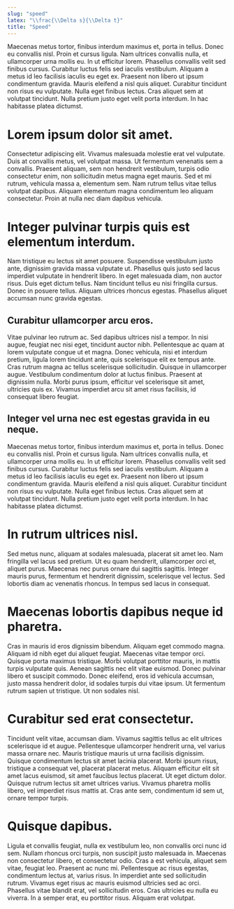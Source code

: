 ```yaml
---
slug: "speed"
latex: "\\frac{\\Delta s}{\\Delta t}"
title: "Speed"
---
```


Maecenas metus tortor, finibus interdum maximus et, porta in
tellus. Donec eu convallis nisl. Proin et cursus ligula. Nam ultrices convallis nulla, et ullamcorper urna mollis eu. In
ut efficitur lorem. Phasellus convallis velit sed finibus cursus. Curabitur luctus felis sed iaculis vestibulum. Aliquam
a metus id leo facilisis iaculis eu eget ex. Praesent non libero ut ipsum condimentum gravida. Mauris eleifend a nisl
quis aliquet. Curabitur tincidunt non risus eu vulputate. Nulla eget finibus lectus. Cras aliquet sem at volutpat
tincidunt. Nulla pretium justo eget velit porta interdum. In hac habitasse platea dictumst.

# Lorem ipsum dolor sit amet.

Consectetur adipiscing elit. Vivamus malesuada molestie erat vel vulputate. Duis at convallis metus, vel volutpat massa.
Ut fermentum venenatis sem a convallis. Praesent aliquam, sem non hendrerit vestibulum, turpis odio consectetur enim,
non sollicitudin metus magna eget mauris. Sed et mi rutrum, vehicula massa a, elementum sem. Nam rutrum tellus vitae
tellus volutpat dapibus. Aliquam elementum magna condimentum leo aliquam consectetur. Proin at nulla nec diam dapibus
vehicula.

# Integer pulvinar turpis quis est elementum interdum. 
Nam tristique eu lectus sit amet posuere. Suspendisse vestibulum
justo ante, dignissim gravida massa vulputate ut. Phasellus quis justo sed lacus imperdiet vulputate in hendrerit
libero. In eget malesuada diam, non auctor risus. Duis eget dictum tellus. Nam tincidunt tellus eu nisi fringilla
cursus. Donec in posuere tellus. Aliquam ultrices rhoncus egestas. Phasellus aliquet accumsan nunc gravida egestas.

## Curabitur ullamcorper arcu eros.
Vitae pulvinar leo rutrum ac. Sed dapibus ultrices nisl a tempor. In nisi augue,
feugiat nec nisi eget, tincidunt auctor nibh. Pellentesque ac quam at lorem vulputate congue ut et magna. Donec
vehicula, nisi et interdum pretium, ligula lorem tincidunt ante, quis scelerisque elit ex tempus ante. Cras rutrum magna
ac tellus scelerisque sollicitudin. Quisque in ullamcorper augue. Vestibulum condimentum dolor at luctus finibus.
Praesent at dignissim nulla. Morbi purus ipsum, efficitur vel scelerisque sit amet, ultricies quis ex. Vivamus imperdiet
arcu sit amet risus facilisis, id consequat libero feugiat.

## Integer vel urna nec est egestas gravida in eu neque. 
Maecenas metus tortor, finibus interdum maximus et, porta in
tellus. Donec eu convallis nisl. Proin et cursus ligula. Nam ultrices convallis nulla, et ullamcorper urna mollis eu. In
ut efficitur lorem. Phasellus convallis velit sed finibus cursus. Curabitur luctus felis sed iaculis vestibulum. Aliquam
a metus id leo facilisis iaculis eu eget ex. Praesent non libero ut ipsum condimentum gravida. Mauris eleifend a nisl
quis aliquet. Curabitur tincidunt non risus eu vulputate. Nulla eget finibus lectus. Cras aliquet sem at volutpat
tincidunt. Nulla pretium justo eget velit porta interdum. In hac habitasse platea dictumst.

# In rutrum ultrices nisl. 
Sed metus nunc, aliquam at sodales malesuada, placerat sit amet leo. Nam fringilla vel lacus
sed pretium. Ut eu quam hendrerit, ullamcorper orci et, aliquet purus. Maecenas nec purus ornare dui sagittis sagittis.
Integer mauris purus, fermentum et hendrerit dignissim, scelerisque vel lectus. Sed lobortis diam ac venenatis rhoncus.
In tempus sed lacus in consequat.

# Maecenas lobortis dapibus neque id pharetra. 
Cras in mauris id eros dignissim bibendum. Aliquam eget commodo magna.
Aliquam id nibh eget dui aliquet feugiat. Maecenas vitae tempor orci. Quisque porta maximus tristique. Morbi volutpat
porttitor mauris, in mattis turpis vulputate quis. Aenean sagittis nec elit vitae euismod. Donec pulvinar libero et
suscipit commodo. Donec eleifend, eros id vehicula accumsan, justo massa hendrerit dolor, id sodales turpis dui vitae
ipsum. Ut fermentum rutrum sapien ut tristique. Ut non sodales nisl.

# Curabitur sed erat consectetur. 
Tincidunt velit vitae, accumsan diam. Vivamus sagittis tellus ac elit ultrices
scelerisque id et augue. Pellentesque ullamcorper hendrerit urna, vel varius massa ornare nec. Mauris tristique mauris
ut urna facilisis dignissim. Quisque condimentum lectus sit amet lacinia placerat. Morbi ipsum risus, tristique a
consequat vel, placerat placerat metus. Aliquam efficitur elit sit amet lacus euismod, sit amet faucibus lectus
placerat. Ut eget dictum dolor. Quisque rutrum lectus sit amet ultrices varius. Vivamus pharetra mollis libero, vel
imperdiet risus mattis at. Cras ante sem, condimentum id sem ut, ornare tempor turpis.

# Quisque dapibus. 
Ligula et convallis feugiat, nulla ex vestibulum leo, non convallis orci nunc id sem. Nullam rhoncus
orci turpis, non suscipit justo malesuada in. Maecenas non consectetur libero, et consectetur odio. Cras a est vehicula,
aliquet sem vitae, feugiat leo. Praesent ac nunc mi. Pellentesque ac risus egestas, condimentum lectus at, varius risus.
In imperdiet ante sed sollicitudin rutrum. Vivamus eget risus ac mauris euismod ultricies sed ac orci. Phasellus vitae
blandit erat, vel sollicitudin eros. Cras ultricies eu nulla eu viverra. In a semper erat, eu porttitor risus. Aliquam
erat volutpat.

